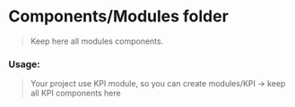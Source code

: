# Components/Modules folder

> Keep here all modules components.

### Usage: 
> Your project use KPI module, so you can create modules/KPI -> keep all KPI components here